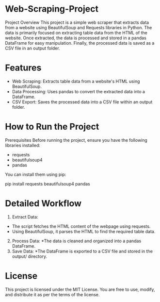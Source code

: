 # Web-Scraping-Project

Project Overview
This project is a simple web scraper that extracts data from a website using BeautifulSoup and Requests libraries in Python. The data is primarily focused on extracting table data from the HTML of the website. Once extracted, the data is processed and stored in a pandas DataFrame for easy manipulation. Finally, the processed data is saved as a CSV file in an output folder.

# Features

* Web Scraping: Extracts table data from a website's HTML using BeautifulSoup.
* Data Processing: Uses pandas to convert the extracted data into a DataFrame.
* CSV Export: Saves the processed data into a CSV file within an output folder.

# How to Run the Project

Prerequisites
Before running the project, ensure you have the following libraries installed:

* requests
* beautifulsoup4
* pandas

You can install them using pip:

pip install requests beautifulsoup4 pandas

# Detailed Workflow

1. Extract Data:
 * The script fetches the HTML content of the webpage using requests.
 * Using BeautifulSoup, it parses the HTML to find the required table data.
2. Process Data:
 *The data is cleaned and organized into a pandas DataFrame.
3. Save Data:
 *The DataFrame is exported to a CSV file and stored in the output/ directory.

# License

This project is licensed under the MIT License. You are free to use, modify, and distribute it as per the terms of the license.



